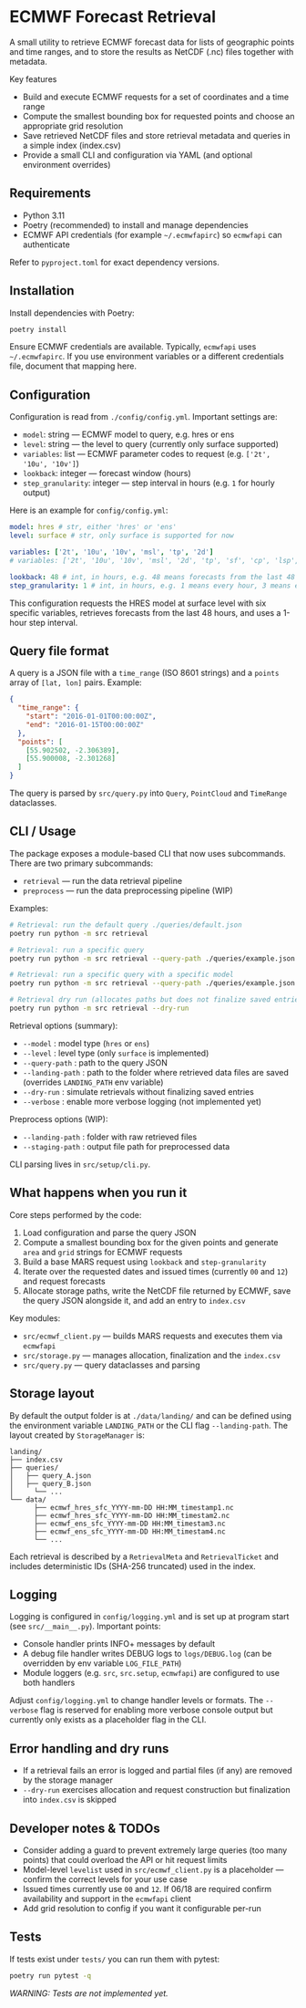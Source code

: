 # ECMWF Forecast Retrieval

A small utility to retrieve ECMWF forecast data for lists of geographic points and time ranges, and to store the results as NetCDF (.nc) files together with metadata.

Key features
- Build and execute ECMWF requests for a set of coordinates and a time range
- Compute the smallest bounding box for requested points and choose an appropriate grid resolution
- Save retrieved NetCDF files and store retrieval metadata and queries in a simple index (index.csv)
- Provide a small CLI and configuration via YAML (and optional environment overrides)

## Requirements

- Python 3.11
- Poetry (recommended) to install and manage dependencies
- ECMWF API credentials (for example `~/.ecmwfapirc`) so `ecmwfapi` can authenticate

Refer to `pyproject.toml` for exact dependency versions.

## Installation

Install dependencies with Poetry:

```bash
poetry install
```

Ensure ECMWF credentials are available. Typically, `ecmwfapi` uses `~/.ecmwfapirc`. If you use environment variables or a different credentials file, document that mapping here.

## Configuration

Configuration is read from `./config/config.yml`. Important settings are:

- `model`: string — ECMWF model to query, e.g. hres or ens
- `level`: string — the level to query (currently only surface supported)
- `variables`: list — ECMWF parameter codes to request (e.g. `['2t', '10u', '10v']`)
- `lookback`: integer — forecast window (hours)
- `step_granularity`: integer — step interval in hours (e.g. `1` for hourly output)

Here is an example for `config/config.yml`:

```yaml
model: hres # str, either 'hres' or 'ens'
level: surface # str, only surface is supported for now

variables: ['2t', '10u', '10v', 'msl', 'tp', '2d'] 
# variables: ['2t', '10u', '10v', 'msl', '2d', 'tp', 'sf', 'cp', 'lsp', 'sd'] # Everything that can be retrieved is here

lookback: 48 # int, in hours, e.g. 48 means forecasts from the last 48 hours
step_granularity: 1 # int, in hours, e.g. 1 means every hour, 3 means every 3 hours
```

This configuration requests the HRES model at surface level with six specific variables, retrieves forecasts from the last 48 hours, and uses a 1-hour step interval.

## Query file format

A query is a JSON file with a `time_range` (ISO 8601 strings) and a `points` array of `[lat, lon]` pairs. Example:

```json
{
  "time_range": {
    "start": "2016-01-01T00:00:00Z",
    "end": "2016-01-15T00:00:00Z"
  },
  "points": [
    [55.902502, -2.306389],
    [55.900008, -2.301268]
  ]
}
```

The query is parsed by `src/query.py` into `Query`, `PointCloud` and `TimeRange` dataclasses.

## CLI / Usage

The package exposes a module-based CLI that now uses subcommands. There are two primary subcommands:

- `retrieval` — run the data retrieval pipeline
- `preprocess` — run the data preprocessing pipeline (WIP)

Examples:

```bash
# Retrieval: run the default query ./queries/default.json
poetry run python -m src retrieval

# Retrieval: run a specific query
poetry run python -m src retrieval --query-path ./queries/example.json

# Retrieval: run a specific query with a specific model 
poetry run python -m src retrieval --query-path ./queries/example.json --model ens

# Retrieval dry run (allocates paths but does not finalize saved entries)
poetry run python -m src retrieval --dry-run
```

Retrieval options (summary):

- `--model` : model type (`hres` or `ens`)
- `--level` : level type (only `surface` is implemented)
- `--query-path` : path to the query JSON
- `--landing-path` : path to the folder where retrieved data files are saved (overrides `LANDING_PATH` env variable)
- `--dry-run` : simulate retrievals without finalizing saved entries
- `--verbose` : enable more verbose logging (not implemented yet)

Preprocess options (WIP):

- `--landing-path` : folder with raw retrieved files
- `--staging-path` : output file path for preprocessed data

CLI parsing lives in `src/setup/cli.py`.

## What happens when you run it

Core steps performed by the code:

1. Load configuration and parse the query JSON
2. Compute a smallest bounding box for the given points and generate `area` and `grid` strings for ECMWF requests
3. Build a base MARS request using `lookback` and `step-granularity`
4. Iterate over the requested dates and issued times (currently `00` and `12`) and request forecasts
5. Allocate storage paths, write the NetCDF file returned by ECMWF, save the query JSON alongside it, and add an entry to `index.csv`

Key modules:

- `src/ecmwf_client.py` — builds MARS requests and executes them via `ecmwfapi`
- `src/storage.py` — manages allocation, finalization and the `index.csv`
- `src/query.py` — query dataclasses and parsing

## Storage layout

By default the output folder is at `./data/landing/` and can be defined using the environment variable `LANDING_PATH` or the CLI flag `--landing-path`. The layout created by `StorageManager` is:

```
landing/
├── index.csv
├── queries/
│   ├── query_A.json
│   ├── query_B.json
│	  └── ...
└── data/
	  ├── ecmwf_hres_sfc_YYYY-mm-DD HH:MM_timestamp1.nc
	  ├── ecmwf_hres_sfc_YYYY-mm-DD HH:MM_timestam2.nc
	  ├── ecmwf_ens_sfc_YYYY-mm-DD HH:MM_timestam3.nc
	  ├── ecmwf_ens_sfc_YYYY-mm-DD HH:MM_timestam4.nc
	  └── ...
```

Each retrieval is described by a `RetrievalMeta` and `RetrievalTicket` and includes deterministic IDs (SHA-256 truncated) used in the index.

## Logging

Logging is configured in `config/logging.yml` and is set up at program start (see `src/__main__.py`). Important points:

- Console handler prints INFO+ messages by default
- A debug file handler writes DEBUG logs to `logs/DEBUG.log` (can be overridden by env variable `LOG_FILE_PATH`)
- Module loggers (e.g. `src`, `src.setup`, `ecmwfapi`) are configured to use both handlers

Adjust `config/logging.yml` to change handler levels or formats. The `--verbose` flag is reserved for enabling more verbose console output but currently only exists as a placeholder flag in the CLI.

## Error handling and dry runs

- If a retrieval fails an error is logged and partial files (if any) are removed by the storage manager
- `--dry-run` exercises allocation and request construction but finalization into `index.csv` is skipped

## Developer notes & TODOs

- Consider adding a guard to prevent extremely large queries (too many points) that could overload the API or hit request limits
- Model-level `levelist` used in `src/ecmwf_client.py` is a placeholder — confirm the correct levels for your use case
- Issued times currently use `00` and `12`. If 06/18 are required confirm availability and support in the `ecmwfapi` client
- Add grid resolution to config if you want it configurable per-run

## Tests

If tests exist under `tests/` you can run them with pytest:

```bash
poetry run pytest -q
```

*WARNING: Tests are not implemented yet.*

